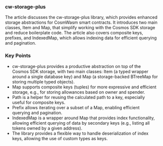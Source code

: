 
###  cw-storage-plus
The article discusses the cw-storage-plus library, which provides enhanced storage abstractions for CosmWasm smart contracts. It introduces two main classes, Item and Map, that simplify working with the Cosmos SDK storage and reduce boilerplate code. The article also covers composite keys, prefixes, and IndexedMap, which allows indexing data for efficient querying and pagination.

### Key Points
- cw-storage-plus provides a productive abstraction on top of the Cosmos SDK storage, with two main classes: Item (a typed wrapper around a single database key) and Map (a storage-backed BTreeMap for storing multiple typed objects). 
- Map supports composite keys (tuples) for more expressive and efficient storage, e.g., for storing allowances based on owner and spender. 
- Path is a helper for reusing the calculated path to a key, especially useful for composite keys.
- Prefix allows iterating over a subset of a Map, enabling efficient querying and pagination. 
- IndexedMap is a wrapper around Map that provides index functionality, allowing efficient querying of data by secondary keys (e.g., listing all tokens owned by a given address). 
- The library provides a flexible way to handle deserialization of index keys, allowing the use of custom types as keys. 